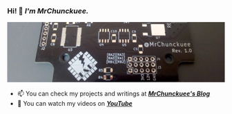 ### Hi! 👋 *I'm MrChunckuee.*

![Banner](https://github.com/MrChunckuee/MrChunckuee/blob/master/banner.jpg) 

- 📫 You can check my projects and writings at ***[MrChunckuee's Blog](https://mrchunckuee.blogspot.com/)*** 
- 🎥 You can watch my videos on ***[YouTube](https://www.youtube.com/c/mrchunckueepsr)***
 
<!--
**MrChunckuee/MrChunckuee** is a ✨ _special_ ✨ repository because its `README.md` (this file) appears on your GitHub profile.

Here are some ideas to get you started:

- 🔭 I’m currently working on ...
- 🌱 I’m currently learning ...
- 👯 I’m looking to collaborate on ...
- 🤔 I’m looking for help with ...
- 💬 Ask me about ...
- 📫 How to reach me: ...
- 😄 Pronouns: ...
- ⚡ Fun fact: ...

-->
